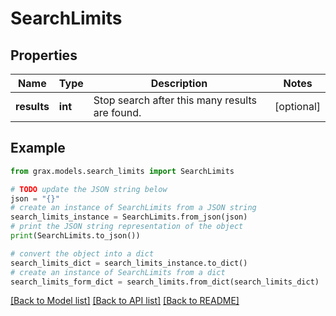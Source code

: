 # SearchLimits


## Properties

Name | Type | Description | Notes
------------ | ------------- | ------------- | -------------
**results** | **int** | Stop search after this many results are found. | [optional] 

## Example

```python
from grax.models.search_limits import SearchLimits

# TODO update the JSON string below
json = "{}"
# create an instance of SearchLimits from a JSON string
search_limits_instance = SearchLimits.from_json(json)
# print the JSON string representation of the object
print(SearchLimits.to_json())

# convert the object into a dict
search_limits_dict = search_limits_instance.to_dict()
# create an instance of SearchLimits from a dict
search_limits_form_dict = search_limits.from_dict(search_limits_dict)
```
[[Back to Model list]](../README.md#documentation-for-models) [[Back to API list]](../README.md#documentation-for-api-endpoints) [[Back to README]](../README.md)


